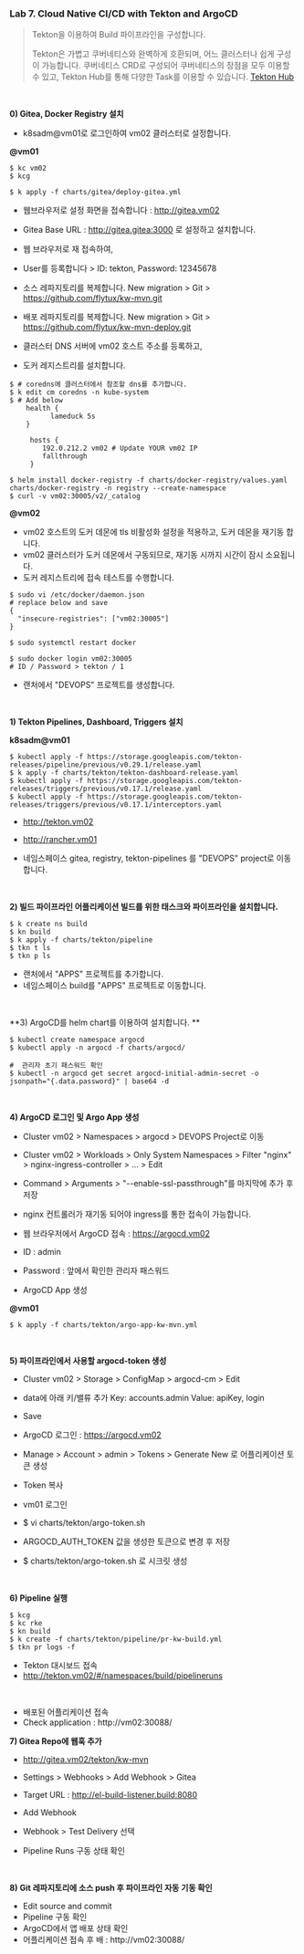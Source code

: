 ### Lab 7. Cloud Native CI/CD with Tekton and ArgoCD

> Tekton을 이용하여 Build 파이프라인을 구성합니다.
> 
> Tekton은 가볍고 쿠버네티스와 완벽하게 호환되며, 어느 클러스터나 쉽게 구성이 가능합니다.
> 쿠버네티스 CRD로 구성되어 쿠버네티스의 장점을 모두 이용할 수 있고,
> Tekton Hub를 통해 다양한 Task를 이용할 수 있습니다. [Tekton Hub](https://hub.tekton.dev/)

&nbsp;

**0) Gitea, Docker Registry 설치**

- k8sadm@vm01로 로그인하여 vm02 클러스터로 설정합니다.

**@vm01**

~~~
$ kc vm02
$ kcg

$ k apply -f charts/gitea/deploy-gitea.yml
~~~

- 웹브라우저로 설정 화면을 접속합니다 : http://gitea.vm02
- Gitea Base URL : http://gitea.gitea:3000 로 설정하고 설치합니다.
- 웹 브라우저로 재 접속하여,
- User를 등록합니다 > ID: tekton, Password: 12345678
- 소스 레파지토리를 복제합니다. New migration > Git > https://github.com/flytux/kw-mvn.git
- 배포 레파지토리를 복제합니다. New migration > Git > https://github.com/flytux/kw-mvn-deploy.git

- 클러스터 DNS 서버에 vm02 호스트 주소를 등록하고,
- 도커 레지스트리를 설치합니다.

~~~
$ # coredns에 클러스터에서 참조할 dns를 추가합니다.
$ k edit cm coredns -n kube-system
$ # Add below
    health {
          lameduck 5s
    }
    
     hosts {
        192.0.212.2 vm02 # Update YOUR vm02 IP
        fallthrough
     }

$ helm install docker-registry -f charts/docker-registry/values.yaml charts/docker-registry -n registry --create-namespace
$ curl -v vm02:30005/v2/_catalog

~~~

**@vm02**

- vm02 호스트의 도커 데몬에 tls 비활성화 설정을 적용하고, 도커 데몬을 재기동 합니다.
- vm02 클러스터가 도커 데몬에서 구동되므로, 재기동 시까지 시간이 잠시 소요됩니다.
- 도커 레지스트리에 접속 테스트를 수행합니다.

~~~
$ sudo vi /etc/docker/daemon.json
# replace below and save
{ 
  "insecure-registries": ["vm02:30005"]
}

$ sudo systemctl restart docker

$ sudo docker login vm02:30005
# ID / Password > tekton / 1 
~~~

- 랜처에서 "DEVOPS" 프로젝트를 생성합니다.

&nbsp;

**1) Tekton Pipelines, Dashboard, Triggers 설치**

**k8sadm@vm01**

~~~
$ kubectl apply -f https://storage.googleapis.com/tekton-releases/pipeline/previous/v0.29.1/release.yaml
$ k apply -f charts/tekton/tekton-dashboard-release.yaml
$ kubectl apply -f https://storage.googleapis.com/tekton-releases/triggers/previous/v0.17.1/release.yaml
$ kubectl apply -f https://storage.googleapis.com/tekton-releases/triggers/previous/v0.17.1/interceptors.yaml
~~~

- http://tekton.vm02

- http://rancher.vm01

- 네임스페이스 gitea, registry, tekton-pipelines 를 "DEVOPS" project로 이동합니다.

&nbsp;

**2) 빌드 파이프라인 어플리케이션 빌드를 위한 태스크와 파이프라인을 설치합니다.**

~~~
$ k create ns build
$ kn build
$ k apply -f charts/tekton/pipeline
$ tkn t ls
$ tkn p ls
~~~

- 랜처에서 "APPS" 프로젝트를 추가합니다.
- 네임스페이스 build를 "APPS" 프로젝트로 이동합니다.

&nbsp;

**3) ArgoCD를 helm chart를 이용하여 설치합니다. **
~~~
$ kubectl create namespace argocd
$ kubectl apply -n argocd -f charts/argocd/

#  관리자 초기 패스워드 확인
$ kubectl -n argocd get secret argocd-initial-admin-secret -o jsonpath="{.data.password}" | base64 -d
~~~

&nbsp;

**4) ArgoCD 로그인 및 Argo App 생성**

- Cluster vm02 > Namespaces > argocd > DEVOPS Project로 이동
- Cluster vm02 > Workloads > Only System Namespaces > Filter "nginx" > nginx-ingress-controller > ... > Edit 
- Command > Arguments > "--enable-ssl-passthrough"를 마지막에 추가 후 저장
- nginx 컨트롤러가 재기동 되어야 ingress를 통한 접속이 가능합니다.

- 웹 브라우저에서 ArgoCD 접속 : https://argocd.vm02
- ID : admin
- Password : 앞에서 확인한 관리자 패스워드

- ArgoCD App 생성

**@vm01**

~~~
$ k apply -f charts/tekton/argo-app-kw-mvn.yml
~~~

&nbsp;

**5) 파이프라인에서 사용할 argocd-token 생성**
- Cluster vm02 > Storage > ConfigMap > argocd-cm > Edit 
- data에 아래 키/밸류 추가 
  Key: accounts.admin Value: apiKey, login
- Save

- ArgoCD 로그인 : https://argocd.vm02
- Manage > Account > admin > Tokens > Generate New 로 어플리케이션 토큰 생성
- Token 복사

- vm01 로그인

- $ vi charts/tekton/argo-token.sh 
- ARGOCD_AUTH_TOKEN 값을 생성한 토큰으로 변경 후 저장
- $ charts/tekton/argo-token.sh 로 시크릿 생성


&nbsp;

**6) Pipeline 실행**
~~~
$ kcg
$ kc rke
$ kn build
$ k create -f charts/tekton/pipeline/pr-kw-build.yml
$ tkn pr logs -f 
~~~
- Tekton 대시보드 접속
- http://tekton.vm02/#/namespaces/build/pipelineruns

&nbsp;

- 배포된 어플리케이션 접속
- Check application : http://vm02:30088/ 
  
**7) Gitea Repo에 웹훅 추가**

- http://gitea.vm02/tekton/kw-mvn

- Settings > Webhooks > Add Webhook > Gitea
- Target URL : http://el-build-listener.build:8080
- Add Webhook
- Webhook > Test Delivery 선택
- Pipeline Runs 구동 상태 확인

&nbsp;

**8) Git 레파지토리에 소스 push 후 파이프라인 자동 기동 확인**
- Edit source and commit
- Pipeline 구동 확인
- ArgoCD에서 앱 배포 상태 확인
- 어플리케이션 접속 후 배 : http://vm02:30088/ 

&nbsp;

